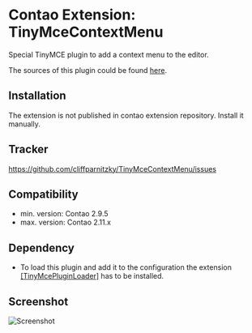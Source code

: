 Contao Extension: TinyMceContextMenu
====================================

Special TinyMCE plugin to add a context menu to the editor.

The sources of this plugin could be found [here](http://www.tinymce.com/wiki.php/Plugin:contextmenu).


Installation
------------

The extension is not published in contao extension repository.
Install it manually.


Tracker
-------

https://github.com/cliffparnitzky/TinyMceContextMenu/issues


Compatibility
-------------

- min. version: Contao 2.9.5
- max. version: Contao 2.11.x


Dependency
----------

- To load this plugin and add it to the configuration the extension [[TinyMcePluginLoader]](https://github.com/cliffparnitzky/TinyMcePluginLoader) has to be installed.


Screenshot
----------

![Screenshot](https://raw.github.com/cliffparnitzky/TinyMceContextMenu/master/screenshot.jpg)